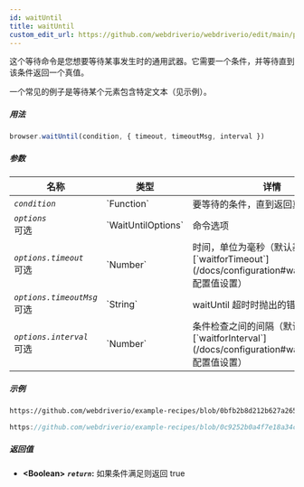 ```yaml
---
id: waitUntil
title: waitUntil
custom_edit_url: https://github.com/webdriverio/webdriverio/edit/main/packages/webdriverio/src/commands/browser/waitUntil.ts
---
```


这个等待命令是您想要等待某事发生时的通用武器。它需要一个条件，并等待直到该条件返回一个真值。

一个常见的例子是等待某个元素包含特定文本（见示例）。

##### 用法

```js
browser.waitUntil(condition, { timeout, timeoutMsg, interval })
```

##### 参数

<table>
  <thead>
    <tr>
      <th>名称</th><th>类型</th><th>详情</th>
    </tr>
  </thead>
  <tbody>
    <tr>
      <td><code><var>condition</var></code></td>
      <td>`Function`</td>
      <td>要等待的条件，直到返回真值</td>
    </tr>
    <tr>
      <td><code><var>options</var></code><br /><span className="label labelWarning">可选</span></td>
      <td>`WaitUntilOptions`</td>
      <td>命令选项</td>
    </tr>
    <tr>
      <td><code><var>options.timeout</var></code><br /><span className="label labelWarning">可选</span></td>
      <td>`Number`</td>
      <td>时间，单位为毫秒（默认基于 [`waitforTimeout`](/docs/configuration#waitfortimeout) 配置值设置）</td>
    </tr>
    <tr>
      <td><code><var>options.timeoutMsg</var></code><br /><span className="label labelWarning">可选</span></td>
      <td>`String`</td>
      <td>waitUntil 超时时抛出的错误消息</td>
    </tr>
    <tr>
      <td><code><var>options.interval</var></code><br /><span className="label labelWarning">可选</span></td>
      <td>`Number`</td>
      <td>条件检查之间的间隔（默认基于 [`waitforInterval`](/docs/configuration#waitforinterval) 配置值设置）</td>
    </tr>
  </tbody>
</table>

##### 示例

```html reference title="index.html" useHTTPS
https://github.com/webdriverio/example-recipes/blob/0bfb2b8d212b627a2659b10f4449184b657e1d59/waitUntil/index.html#L3-L8
```

```js reference title="waitUntilExample.js" useHTTPS
https://github.com/webdriverio/example-recipes/blob/0c9252b0a4f7e18a34cece74e5798c1fe464c120/waitUntil/waitUntilExample.js#L16-L24
```

##### 返回值

- **&lt;Boolean&gt;**
            **<code><var>return</var></code>:**  如果条件满足则返回 true